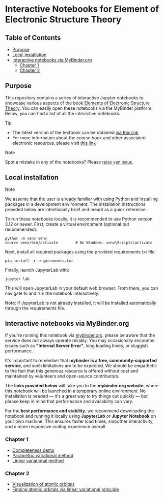 # Interactive Notebooks for Element of Electronic Structure Theory

## Table of Contents
- [Purpose](#purpose)
- [Local installation](#local-installation)
- [Interactive notebooks via MyBinder.org](#interactive-notebooks-via-mybinderorg)
  - [Chapter 1](#chapter-1)
  - [Chapter 2](#chapter-2)

## Purpose

This repository contains a series of interactive Jupyter notebooks to showcase
various aspects of the book [Elements of Electronic Structure Theory](https://ifilot.pages.tue.nl/elements-of-electronic-structure-theory/index.html). 
You can easily open these notebooks via the MyBinder platform. Below, you can 
find a list of all the interactive notebooks.

> [!TIP]
> * The latest version of the textbook can be obtained [via this link](https://www.dropbox.com/s/8umppsfxwqdzb30/elements-of-electronic-structure-theory-filot.pdf?dl=1)
> * For more information about the course book and other associated electronic
>   resources, please visit [this link](https://ifilot.pages.tue.nl/elements-of-electronic-structure-theory/index.html)

> [!NOTE]
> Spot a mistake in any of the notebooks? Please 
> [raise van issue](https://github.com/ifilot/electronic-structure-interactive-notebooks/issues/new).

## Local installation

> [!NOTE]
> We assume that the user is already familiar with using Python and installing 
> packages in a development environment. The installation instructions provided 
> below are intentionally brief and meant as a quick reference.


To run these notebooks locally, it is recommended to use Python version 3.12 or
newer. First, create a virtual environment (optional but recommended):

```
python -m venv venv  
source venv/bin/activate        # On Windows: venv\Scripts\activate
```

Next, install all required packages using the provided requirements.txt file:

```
pip install -r requirements.txt
```

Finally, launch JupyterLab with:

```
jupyter lab
```

This will open JupyterLab in your default web browser. From there, you can navigate to and run the notebook interactively.

Note: If JupyterLab is not already installed, it will be installed automatically
through the requirements file.

## Interactive notebooks via MyBinder.org

If you're running this notebook via [mybinder.org](https://mybinder.org), please be aware that the service does not always operate reliably. You may occasionally encounter issues such as **"Internal Server Error"**, long loading times, or sluggish performance.

It's important to remember that **mybinder is a free, community-supported service**, and such limitations are to be expected. We should be empathetic to the fact that this generous resource is offered without cost and maintained by volunteers and open-source contributors.

The **links provided below** will take you to the **mybinder.org website**, where this notebook will be launched in a temporary online environment. No installation is needed — it's a great way to try things out quickly — but please keep in mind that performance and availability can vary.

For the **best performance and stability**, we recommend downloading the notebook and running it locally using **JupyterLab** or **Jupyter Notebook** on your own machine. This ensures faster load times, smoother interactivity, and a more responsive coding experience overall.

### Chapter 1

* [Completeness demo](https://mybinder.org/v2/gh/ifilot/electronic-structure-interactive-notebooks/master?urlpath=%2Fdoc%2Ftree%2Fchapter01%2Fcompleteness-demo.ipynb)
* [Parametric variational method](https://mybinder.org/v2/gh/ifilot/electronic-structure-interactive-notebooks/master?urlpath=%2Fdoc%2Ftree%2Fchapter01%2Fparametric-variational-method.ipynb)
* [Linear variational method](https://mybinder.org/v2/gh/ifilot/electronic-structure-interactive-notebooks/master?urlpath=%2Fdoc%2Ftree%2Fchapter01%2Flinear-variational-method.ipynb)

### Chapter 2

* [Visualization of atomic orbitals](https://mybinder.org/v2/gh/ifilot/electronic-structure-interactive-notebooks/master?urlpath=%2Fdoc%2Ftree%2Fchapter02%2Fatomic-orbital-visualization.ipynb)
* [Finding atomic orbitals via linear variational principle](https://mybinder.org/v2/gh/ifilot/electronic-structure-interactive-notebooks/master?urlpath=%2Fdoc%2Ftree%2Fchapter02%2Fatomic-orbital-minimization.ipynb)